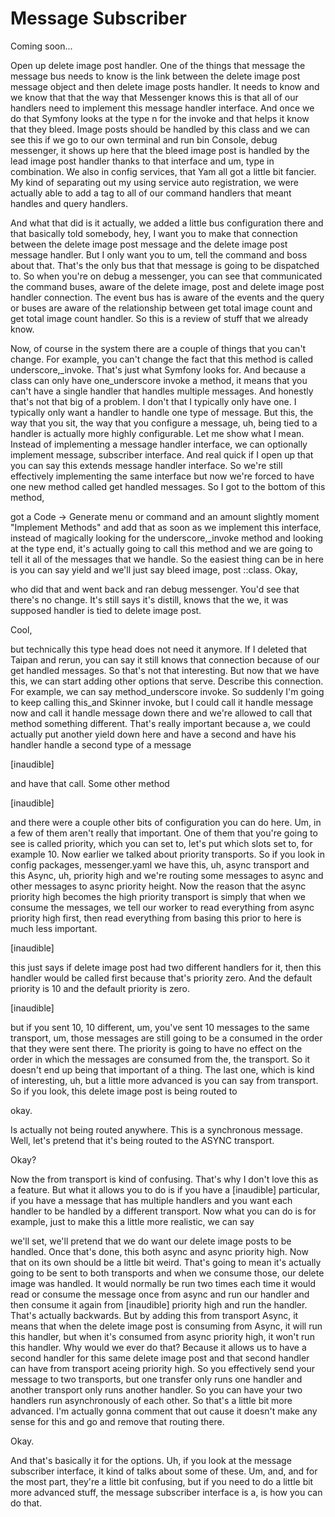 # Message Subscriber

Coming soon...

Open up delete image post handler. One of the things that message the message bus
needs to know is the link between the delete image post message object and then
delete image posts handler. It needs to know and we know that that the way that
Messenger knows this is that all of our handlers need to implement this message
handler interface. And once we do that Symfony looks at the type n for the invoke and
that helps it know that they bleed. Image posts should be handled by this class and
we can see this if we go to our own terminal and run bin Console, debug messenger, it
shows up here that the bleed image post is handled by the lead image post handler
thanks to that interface and um, type in combination. We also in config services,
that Yam all got a little bit fancier. My kind of separating out my using service
auto registration, we were actually able to add a tag to all of our command handlers
that meant handles and query handlers.

And what that did is it actually, we added a little bus configuration there and that
basically told somebody, hey, I want you to make that connection between the delete
image post message and the delete image post message handler. But I only want you to
um, tell the command and boss about that. That's the only bus that that message is
going to be dispatched to. So when you're on debug a messenger, you can see that
communicated the command buses, aware of the delete image, post and delete image post
handler connection. The event bus has is aware of the events and the query or buses
are aware of the relationship between get total image count and get total image count
handler. So this is a review of stuff that we already know.

Now, of course in the system there are a couple of things that you can't change. For
example, you can't change the fact that this method is called underscore,_invoke.
That's just what Symfony looks for. And because a class can only have one_underscore
invoke a method, it means that you can't have a single handler that handles multiple
messages. And honestly that's not that big of a problem. I don't that I typically
only have one. I typically only want a handler to handle one type of message. But
this, the way that you sit, the way that you configure a message, uh, being tied to a
handler is actually more highly configurable. Let me show what I mean. Instead of
implementing a message handler interface, we can optionally implement message,
subscriber interface. And real quick if I open up that you can say this extends
message handler interface. So we're still effectively implementing the same interface
but now we're forced to have one new method called get handled messages. So I got to
the bottom of this method,

got a Code -> Generate menu or command and an amount slightly moment "Implement
Methods" and add that as soon as we implement this interface, instead of magically
looking for the underscore,_invoke method and looking at the type end, it's actually
going to call this method and we are going to tell it all of the messages that we
handle. So the easiest thing can be in here is you can say yield and we'll just say
bleed image, post ::class. Okay,

who did that and went back and ran debug messenger. You'd see that there's no change.
It's still says it's distill, knows that the we, it was supposed handler is tied to
delete image post.

Cool,

but technically this type head does not need it anymore. If I deleted that Taipan and
rerun, you can say it still knows that connection because of our get handled
messages. So that's not that interesting. But now that we have this, we can start
adding other options that serve. Describe this connection. For example, we can say
method_underscore invoke. So suddenly I'm going to keep calling this_and Skinner
invoke, but I could call it handle message now and call it handle message down there
and we're allowed to call that method something different. That's really important
because a, we could actually put another yield down here and have a second and have
his handler handle a second type of a message

[inaudible]

and have that call. Some other method

[inaudible]

and there were a couple other bits of configuration you can do here. Um, in a few of
them aren't really that important. One of them that you're going to see is called
priority, which you can set to, let's put which slots set to, for example 10. Now
earlier we talked about priority transports. So if you look in config packages,
messenger.yaml we have this, uh, async transport and this Async, uh, priority high
and we're routing some messages to async and other messages to async priority height.
Now the reason that the async priority high becomes the high priority transport is
simply that when we consume the messages, we tell our worker to read everything from
async priority high first, then read everything from basing this prior to here is
much less important.

[inaudible]

this just says if delete image post had two different handlers for it, then this
handler would be called first because that's priority zero. And the default priority
is 10 and the default priority is zero.

[inaudible]

but if you sent 10, 10 different, um, you've sent 10 messages to the same transport,
um, those messages are still going to be a consumed in the order that they were sent
there. The priority is going to have no effect on the order in which the messages are
consumed from the, the transport. So it doesn't end up being that important of a
thing. The last one, which is kind of interesting, uh, but a little more advanced is
you can say from transport. So if you look, this delete image post is being routed to

okay.

Is actually not being routed anywhere. This is a synchronous message. Well, let's
pretend that it's being routed to the ASYNC transport.

Okay?

Now the from transport is kind of confusing. That's why I don't love this as a
feature. But what it allows you to do is if you have a [inaudible] particular, if you
have a message that has multiple handlers and you want each handler to be handled by
a different transport. Now what you can do is for example, just to make this a little
more realistic, we can say

we'll set, we'll pretend that we do want our delete image posts to be handled. Once
that's done, this both async and async priority high. Now that on its own should be a
little bit weird. That's going to mean it's actually going to be sent to both
transports and when we consume those, our delete image was handled. It would normally
be run two times each time it would read or consume the message once from async and
run our handler and then consume it again from [inaudible] priority high and run the
handler. That's actually backwards. But by adding this from transport Async, it means
that when the delete image post is consuming from Async, it will run this handler,
but when it's consumed from async priority high, it won't run this handler. Why would
we ever do that? Because it allows us to have a second handler for this same delete
image post and that second handler can have from transport aceing priority high. So
you effectively send your message to two transports, but one transfer only runs one
handler and another transport only runs another handler. So you can have your two
handlers run asynchronously of each other. So that's a little bit more advanced. I'm
actually gonna comment that out cause it doesn't make any sense for this and go and
remove that routing there.

Okay.

And that's basically it for the options. Uh, if you look at the message subscriber
interface, it kind of talks about some of these. Um, and, and for the most part,
they're a little bit confusing, but if you need to do a little bit more advanced
stuff, the message subscriber interface is a, is how you can do that.